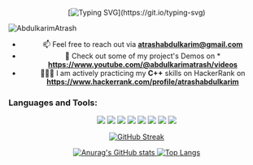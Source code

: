 <div align="center">
  
[![Typing SVG](https://readme-typing-svg.herokuapp.com?color=03A062&vCenter=true&width=650&lines=I'm+a+Computer+Vision+and+Machine+Learning+Engineer;Welcome+to+my+page!)](https://git.io/typing-svg)


<p align="left"> <img src="https://komarev.com/ghpvc/?username=random-guest&label=Profile%20views&color=0e75b6&style=flat-square" alt="AbdulkarimAtrash" />
  
</p>

- 📫 Feel free to reach out via **atrashabdulkarim@gmail.com**
- 🎥 Check out some of my project's Demos on *
    **https://www.youtube.com/@abdulkarimatrash/videos**
- 🧑🏻‍💻 I am actively practicing my **C++** skills on HackerRank on
    **https://www.hackerrank.com/profile/atrashabdulkarim**
</p>



<h3 align="left">Languages and Tools:</h3>
<img src="https://img.shields.io/badge/Python-FFD43B?style=for-the-badge&logo=python&logoColor=darkgreen"/>
<img src="https://img.shields.io/badge/C%2B%2B-00599C?style=for-the-badge&logo=c%2B%2B&logoColor=white"/>
<img src="https://img.shields.io/badge/OpenCV-27338e?style=for-the-badge&logo=OpenCV&logoColor=white"/>
<img src="https://img.shields.io/badge/PyTorch-EE4C2C?style=for-the-badge&logo=PyTorch&logoColor=white"/>
<img src="https://img.shields.io/badge/Numpy-777BB4?style=for-the-badge&logo=numpy&logoColor=white"/>
<img src="https://img.shields.io/badge/Docker-2CA5E0?style=for-the-badge&logo=docker&logoColor=white"/>
<img src="https://img.shields.io/badge/Linux-FCC624?style=for-the-badge&logo=linux&logoColor=black"/>
<img src="https://img.shields.io/badge/ROS-FCC624?style=for-the-badge&logo=ros&logoColor=black"/>


[![GitHub Streak](http://github-readme-streak-stats.herokuapp.com?user=random-guest&theme=radical)](https://git.io/streak-stats)

[![Anurag's GitHub stats](https://github-readme-stats.vercel.app/api?username=random-guest&show_icons=true&theme=radical)
](https://github.com/anuraghazra/github-readme-stats)
[![Top Langs](https://github-readme-stats.vercel.app/api/top-langs/?username=random-guest&layout=compact&theme=radical)](https://github.com/anuraghazra/github-readme-stats)
